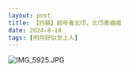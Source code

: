 ```yaml
---
layout: post
title: 【约稿】前年看北邙，北邙青峨峨
date: 2024-8-18
tags: [明月好似世上人]
---
```


![IMG_5925.JPG](https://s2.loli.net/2024/12/29/mWetIB7L3rs9yxh.jpg)